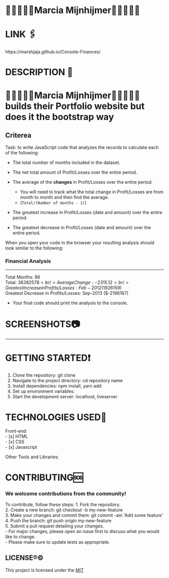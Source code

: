 # 👩🏾‍💻🏳️‍🌈Marcia Mijnhijmer🏳️‍🌈👩🏾‍💻



<h1> LINK 🖇️</h1>
https://marshjaja.github.io/Console-Finances/

 <h1>DESCRIPTION 📖</h1>

# 👩🏾‍💻🏳️‍🌈Marcia Mijnhijmer🏳️‍🌈👩🏾‍💻 builds their Portfolio website but does it the bootstrap way
##  Criterea

Task: to write JavaScript code that analyzes the records to calculate each of the following:

- The total number of months included in the dataset.

- The net total amount of Profit/Losses over the entire period.

- The average of the **changes** in Profit/Losses over the entire period.

  - You will need to track what the total change in Profit/Losses are from month to month and then find the average.
  - (`Total/(Number of months - 1)`)

- The greatest increase in Profit/Losses (date and amount) over the entire period.

- The greatest decrease in Profit/Losses (date and amount) over the entire period.

When you open your code in the browser your resulting analysis should look similar to the following:

### Financial Analysis
----------------
Total Months: 86 <br/>
Total: $38382578 <br/>
Average Change: -2315.12 <br/>
Greatest Increase in Profits/Losses: Feb-2012 ($1926159) <br/>
Greatest Decrease in Profits/Losses: Sep-2013 ($-2196167) <br/>

- Your final code should print the analysis to the console.


<h1>SCREENSHOTS📷</h1>

---------

<h1>GETTING STARTED❗</h1>

1. Clone the repository: git clone <repository-url>
2. Navigate to the project directory: cd repository name
3. Install dependencies: npm install, yarn add
4. Set up environment variables:
5. Start the development server: localhost, liveserver

<h1>TECHNOLOGIES USED📶</h1>
Front-end: 
<br/>
- [x] HTML <br/>
- [x] CSS <br/>
- [x] Javascript <br/>

Other Tools and Libraries:

<h1>CONTRIBUTING🆘</h1>
<h3>We welcome contributions from the community!</h3> 
To contribute, follow these steps:
1. Fork the repository. <br>
2. Create a new branch: git checkout -b my-new-feature <br>
3. Make your changes and commit them: git commit -am 'Add some feature'<br>
4. Push the branch: git push origin my-new-feature <br>
5. Submit a pull request detailing your changes. <br>
- For major changes, please open an issue first to discuss what you would like to change. <br>
- Please make sure to update tests as appropriate.

## LICENSE®©

This project is licensed under the [MIT](LICENSE)
